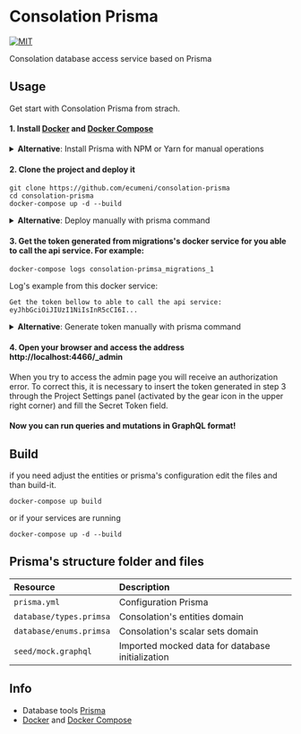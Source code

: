 # Consolation Prisma
[![MIT](https://img.shields.io/badge/license-MIT-blue.svg)](https://raw.githubusercontent.com/ecumeni/consolation-prisma/master/LICENSE)

Consolation database access service based on Prisma

## Usage

Get start with Consolation Prisma from strach.

#### 1. Install [Docker](https://docs.docker.com/install/) and [Docker Compose](https://docs.docker.com/compose/install/)

<Details>
<Summary><b>Alternative</b>: Install Prisma with NPM or Yarn for manual operations</Summary>

```
npm install -g prisma
# or
yarn global add prisma
```

</Details>

#### 2. Clone the project and deploy it

```
git clone https://github.com/ecumeni/consolation-prisma
cd consolation-prisma
docker-compose up -d --build
```

<Details>
<Summary><b>Alternative</b>: Deploy manually with prisma command</Summary>

Create  .env file with content bellow in root project:

```
PRISMA_MANAGEMENT_API_SECRET=api-mysecret
PRISMA_SERVICE_SECRET=service-mysecret
PRISMA_SERVER_HOST=localhost
PRISMA_SERVER_PORT=4466
``` 
Run prisma server and deploy:
```
docker-compose up -d --scale migrations=0
prisma deploy
```

</Details>

#### 3. Get the token generated from migrations's docker service for you able to call the api service. For example:

```
docker-compose logs consolation-primsa_migrations_1
```

Log's example from this docker service:

```
Get the token bellow to able to call the api service:
eyJhbGciOiJIUzI1NiIsInR5cCI6I...
```

<Details>
<Summary><b>Alternative</b>: Generate token manually with prisma command</Summary>

```
prisma token
```

</Details>

#### 4. Open your browser and access the address http://localhost:4466/_admin

When you try to access the admin page you will receive an authorization error.
To correct this, it is necessary to insert the token generated in step 3 through the Project Settings panel (activated by the gear icon in the upper right corner) and fill the Secret Token field.

#### Now you can run queries and mutations in GraphQL format!

## Build

if you need adjust the entities or prisma's configuration edit the files and than build-it.

```
docker-compose up build
```
or if your services are running

```
docker-compose up -d --build
```

## Prisma's structure folder and files

| Resource | Description |
|:------|:----------|
| `prisma.yml` | Configuration Prisma |
| `database/types.primsa` | Consolation's entities domain |
| `database/enums.primsa` | Consolation's scalar sets domain|
| `seed/mock.graphql` | Imported mocked data for database initialization |

## Info
* Database tools [Prisma](https://www.prisma.io)
* [Docker](https://docs.docker.com) and [Docker Compose](https://docs.docker.com/compose/)
